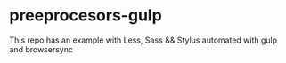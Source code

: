 # preeprocesors-gulp

This repo has an example with Less, Sass && Stylus automated with gulp and browsersync

